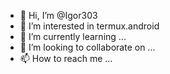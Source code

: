- 👋 Hi, I’m @Igor303
- 👀 I’m interested in termux.android
- 🌱 I’m currently learning ...
- 💞️ I’m looking to collaborate on ...
- 📫 How to reach me ...

<!---
Igor303/Igor303 is a ✨ special ✨ repository because its `README.md` (this file) appears on your GitHub profile.
You can click the Preview link to take a look at your changes.
--->

